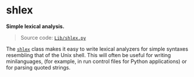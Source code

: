 # shlex

**Simple lexical analysis.**

> Source code: [`Lib/shlex.py`](https://github.com/python/cpython/tree/3.12/Lib/shlex.py)

The [`shlex`](/modules/shlex/shlex/) class makes it easy to write lexical analyzers for simple syntaxes resembling that of the Unix shell. This will often be useful for writing minilanguages, (for example, in run control files for Python applications) or for parsing quoted strings.
